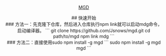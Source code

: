 <p align="center"><a href="https://vuejs.org" target="_blank">MGD</a></p>
<p align="center">
## 快速开始
<br>
### 方法一：先克隆下仓库，然后进入仓库执行npm link就可以启动mdg命令，启动编译器。
```
git clone https://github.com/Jsnows/mgd.git
cd path/to/mgd
npm link 
mdg
```
<br>
### 方法二：直接使用sudo npm install -g mgd
```
sudo npm install -g mgd
mgd
```

